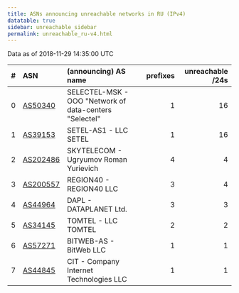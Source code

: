 ```yaml
---
title: ASNs announcing unreachable networks in RU (IPv4)
datatable: true
sidebar: unreachable_sidebar
permalink: unreachable_ru-v4.html
---
```


Data as of 2018-11-29 14:35:00 UTC


<div class="datatable-begin"></div>

|   # | ASN                                      | (announcing) AS name                                   |   prefixes |   unreachable /24s |
|----:|:-----------------------------------------|:-------------------------------------------------------|-----------:|-------------------:|
|   0 | [AS50340](unreachable_AS50340-v4.html)   | SELECTEL-MSK - OOO "Network of data-centers "Selectel" |          1 |                 16 |
|   1 | [AS39153](unreachable_AS39153-v4.html)   | SETEL-AS1 - LLC SETEL                                  |          1 |                 16 |
|   2 | [AS202486](unreachable_AS202486-v4.html) | SKYTELECOM - Ugryumov Roman Yurievich                  |          4 |                  4 |
|   3 | [AS200557](unreachable_AS200557-v4.html) | REGION40 - REGION40 LLC                                |          3 |                  4 |
|   4 | [AS44964](unreachable_AS44964-v4.html)   | DAPL - DATAPLANET Ltd.                                 |          3 |                  3 |
|   5 | [AS34145](unreachable_AS34145-v4.html)   | TOMTEL - LLC TOMTEL                                    |          2 |                  2 |
|   6 | [AS57271](unreachable_AS57271-v4.html)   | BITWEB-AS - BitWeb LLC                                 |          1 |                  1 |
|   7 | [AS44845](unreachable_AS44845-v4.html)   | CIT - Company Internet Technologies LLC                |          1 |                  1 |

<div class="datatable-end"></div>